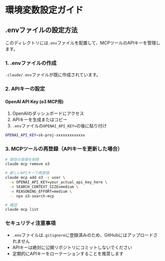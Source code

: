 # 環境変数設定ガイド

## .envファイルの設定方法

このディレクトリには`.env`ファイルを配置して、MCPツールのAPIキーを管理します。

### 1. .envファイルの作成
`.claude/.env`ファイルが既に作成されています。

### 2. APIキーの設定

#### OpenAI API Key (o3 MCP用)
1. OpenAIのダッシュボードにアクセス
2. APIキーを生成またはコピー
3. `.env`ファイルの`OPENAI_API_KEY=`の後に貼り付け

```bash
OPENAI_API_KEY=sk-proj-xxxxxxxxxxxxx
```

### 3. MCPツールの再登録（APIキーを更新した場合）

```bash
# 既存の登録を削除
claude mcp remove o3

# 新しいAPIキーで再登録
claude mcp add o3 -s user \
  -e OPENAI_API_KEY=your_actual_api_key_here \
  -e SEARCH_CONTEXT_SIZE=medium \
  -e REASONING_EFFORT=medium \
  -- npx o3-search-mcp

# 確認
claude mcp list
```

### セキュリティ注意事項
- `.env`ファイルは`.gitignore`に登録済みのため、GitHubにはアップロードされません
- APIキーは絶対に公開リポジトリにコミットしないでください
- 定期的にAPIキーをローテーションすることを推奨します
